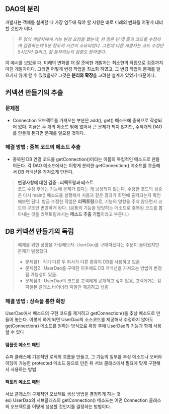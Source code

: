 ## DAO의 분리
개발자는 객체를 설계할 때 가장 염두에 둬야 할 사항은 바로 미래의 변화를 어떻게 대비할 것인가 이다. 
> *두 명의 개발자에게 기능 변경 요청을 했는데, 한 명은 단 몇 줄의 코드를 수정하여 검증하는데 5분 정도의 시간이 소요되었다. 그런데 다른 개발자는 코드 수정만 5시간이 걸리고, 잘 동작하는지 검증도 못하였다.* 

이 예시를 보았을 때, 미래의 변화를 더 잘 준비한 개발자는 최소한의 작업으로 검증까지 마친 개발자이다. 
그러면 어떻게 변경 작업을 최소화 하였고, 그 변경 작업이 문제를 일으키지 않게 할 수 있었을까? 그것은 **분리와 확장**을 고려한 설계가 있었기 때문이다.

## 커넥션 만들기의 추출
### 문제점 
- Connection 오브젝트를 가져오는 부분은 add(), get() 메소드에 중복으로 작성되어 있다. 지금은 두 개의 메소드 밖에 없어서 큰 문제가 되지 않지만, 수백개의 DAO를 만들게 된다면 문제를 일으킬 것이다.
### 해결 방법 : 중복 코드의 메소드 추출<br>
- 중복된 DB 연결 코드를 getConnection()이라는 이름의 독립적인 메소드로 만들어둔다. 각 DAO 메소드에서는 이렇게 분리한 getConnection() 메소드를 호출해서 DB 커넥션을 가져오게 만든다.
        
>**변경사항에 대한 검증 : 리팩토링과 테스트**<br>
>코드 수정 후에는 기능에 문제가 없다는 게 보장되지 않는다. 수정한 코드의 검증은 다시 main() 메소드를 실행해서 처음과 같은 결과가 화면에 출력되는지 확인해보면 된다.
>방금 수정한 작업은 **리팩토링**으로, 기능의 영향을 주지 않으면서 코드의 구조만 변경하게 된다.
>(공통의 기능을 담당하는 메소드로 중복된 코드를 뽑아내는 것을 리팩토링에서는 **메소드 추출 기법**이라고 부른다.)

## DB 커넥션 만들기의 독립

>예제를 위한 상황을 가정해보자. UserDao를 구매하겠다는 주문이 들어왔지만 문제가 발생했다.
>- 문제점1 : 각기 다른 두 회사가 다른 종류의 DB를 사용하고 있음
>- 문제점2 : UserDao를 구매한 이후에도 DB 커넥션을 가져오는 방법이 변경될 가능성이 있음.
>- 문제점3 : UserDao의 코드를 고객에게 공개하고 싶지 않음, 고객에게는 컴파일된 클래스 바이너리 파일만 제공하고 싶음

### 해결 방법 : 상속을 통한 확장
UserDao에서 메소드의 구현 코드를 제거하고 getConnection()을 추상 메소드로 만들어 놓는다. 
이렇게 하게 되면 UserDao의 소스코드를 제공해서 수정하지 않아도 getConnection() 메소드를 원하는 방식으로 확장 후에 UserDao의 기능과 함께 사용할 수 있다


#### 템플릿 메소드 패턴
슈퍼 클래스에 기본적인 로직의 흐름을 만들고, 그 기능의 일부를 추상 메소드나 오버라이딩이 가능한 protected 메소드 등으로 만든 뒤 서브 클래스에서 필요에 맞게 구현해서 사용하는 방법
#### 팩토리 메소드 패턴
서브 클래스의 구체적인 오브젝트 생성 방법을 결정하게 하는 것<br>
ex) UserDao의 서브클래스의 getConnection() 메소드는 어떤 Connection 클래스의 오브젝트를 어떻게 생성할 것인지를 결정하는 방법이다.
